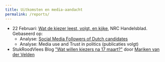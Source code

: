 ```yaml
---
title: Uitkomsten en media-aandacht
permalink: /reports/
---
```


- 22 Februari: [Wat de kiezer leest, volgt, en kijke](https://www.nrc.nl/nieuws/2021/02/22/wat-de-kiezer-leest-volgt-en-kijkt-a4032777), NRC Handelsblad. Gebaseerd op:
  - Analyse: [Social Media Followers of Dutch candidates](https://tk2021.vupolcom.nl/reports/SM-report-followers/SM-followers-dutch-candidates.html)
  - Analyse: Media use and Trust in politics (publicaties volgt)
- StukRoodVlees Blog ["Wat willen kiezers na 17 maart?"](https://stukroodvlees.nl/wat-willen-kiezers-na-17-maart/) door [Mariken van der Velden](https://github.com/vupolcom/VU-Election-Study/blob/main/docs/over.md#dr-mariken-van-der-velden)
